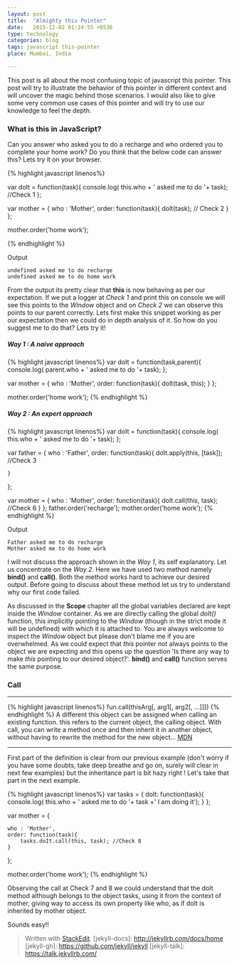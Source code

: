 ```yaml
---
layout: post
title:  "Almighty this Pointer"
date:   2015-12-02 01:24:55 +0530
type: technology
categories: blog
tags: javascript this-pointer
place: Mumbai, India

---
```

This post is all about the most confusing topic of javascript this pointer. This post will try to illustrate the behavior of this pointer
in different context and will uncover the magic behind those scenarios. I would also like to give some very common use cases of this pointer
and will try to use our knowledge to feel the depth.
<!--more-->

### What is this in JavaScript?

Can you answer who asked you to do a recharge and who ordered you to complete your home work? Do you think that the below code can answer this? Lets try it on your browser.

{% highlight javascript linenos%}

var doIt = function(task){
	console.log( this.who + ' asked me to do '+ task); //Check 1
};

var mother = {
	who : 'Mother',
	order: function(task){
		doIt(task); // Check 2
	}
};

mother.order('home work');

{% endhighlight %}

Output

	undefined asked me to do recharge
	undefined asked me to do home work

From the output its pretty clear that **this** is now behaving as per our expectation. If we put a logger at *Check 1* and print this on console we will see this points to the *Window* object and on *Check 2* we can observe this points to our parent correctly. Lets first make this snippet working as per our expectation then we could do in depth analysis of it. So how do you suggest me to do that? Lets try it!

##### Way 1 : A naive approach  
{% highlight javascript linenos%}
var doIt = function(task,parent){
	console.log( parent.who + ' asked me to do '+ task);
};

var mother = {
	who : 'Mother',
	order: function(task){
		doIt(task, this);
	}
};

mother.order('home work');
{% endhighlight %}


##### Way 2 : An expert approach

{% highlight javascript linenos%}
var doIt = function(task){
	console.log( this.who + ' asked me to do '+ task);
};

var father = {
	who : 'Father',
	order: function(task){
		doIt.apply(this, [task]); //Check 3

	}
};

var mother = {
	who : 'Mother',
	order: function(task){
		doIt.call(this, task);  //Check 6
	}
};
father.order('recharge');
mother.order('home work');
{% endhighlight %}


Output

	Father asked me to do recharge
	Mother asked me to do home work

I will not discuss the approach shown in the *Way 1*, its self explanatory. Let us concentrate on the *Way 2*. Here we have used two method namely **bind()** and **call()**. Both the method works hard to achieve our desired output. Before going to discuss about these method let us try to understand why our first code failed.

As discussed in the **Scope** chapter all the global variables declared are kept inside the *Window* container. As we are directly calling the global *doIt()* function, this implicitly pointing to the *Window* (though in the strict mode it will be undefined) with which it is attached to. You are always welcome to inspect the *Window* object but please don't blame me if you are overwhelmed. As we could expect that *this* pointer not always points to the object we are expecting and this opens up the question 'Is there any way to make *this* pointing to our desired object?'. **bind()** and **call()** function serves the same purpose.


### Call



------------------------------
{% highlight javascript linenos%}
fun.call(thisArg[, arg1[, arg2[, ...]]])
{% endhighlight %}
A different this object can be assigned when calling an existing function. this refers to the current object, the calling object. With call, you can write a method once and then inherit it in another object, without having to rewrite the method for the new object... [MDN](https://developer.mozilla.org/en-US/docs/Web/JavaScript/Reference/Global_Objects/Function/call)


----------------------------

First part of the definition is clear from our previous example (don't worry if you have some doubts, take deep breathe and go on, surely will clear in next few examples) but the inheritance part is bit hazy right ! Let's take that part in the next example.

{% highlight javascript linenos%}
var tasks = {
	doIt: function(task){
		console.log( this.who + ' asked me to do '+ task +' I am doing it');
	}
};

var mother = {

	who : 'Mother',
	order: function(task){
		tasks.doIt.call(this, task); //Check 8		
	}
};

mother.order('home work');
{% endhighlight %}

Observing the call at Check 7 and 8 we could understand that the doIt method although belongs to the object tasks, using it from the context of mother, giving way to access its own property like who, as if doIt is inherited by mother object.

Sounds easy!!








> Written with [StackEdit](https://stackedit.io/).
[jekyll-docs]: http://jekyllrb.com/docs/home
[jekyll-gh]:   https://github.com/jekyll/jekyll
[jekyll-talk]: https://talk.jekyllrb.com/